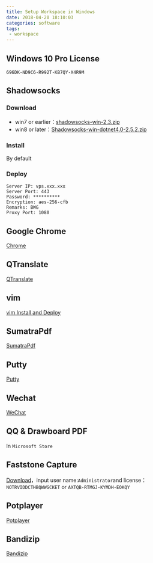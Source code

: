 ```yaml
---
title: Setup Workspace in Windows
date: 2018-04-20 18:10:03
categories: software
tags:
 - workspace
---
```


## Windows 10 Pro License

`696DK-ND9C6-R992T-KB7QY-X4R9M`
<!-- more -->
## Shadowsocks

### Download

- win7 or earlier：[shadowsocks-win-2.3.zip](https://kiwivm.64clouds.com/dist/shadowsocks-win-2.3.zip)
- win8 or later：[Shadowsocks-win-dotnet4.0-2.5.2.zip](https://sourceforge.net/projects/shadowsocksgui/files/dist/)

### Install

By default

### Deploy

```
Server IP: vps.xxx.xxx
Server Port: 443
Password: **********
Encryption: aes-256-cfb
Remarks: BWG
Proxy Port: 1080
```

## Google Chrome

[Chrome](https://www.google.com/chrome/)


## QTranslate

[QTranslate](https://quest-app.appspot.com/)

## vim

[vim Install and Deploy](http://47.98.220.86/2018/04/gvim-%E5%AE%89%E8%A3%85%E5%8F%8A%E9%85%8D%E7%BD%AE/)

## SumatraPdf

[SumatraPdf](https://www.sumatrapdfreader.org/download-free-pdf-viewer.html)

## Putty

[Putty](https://www.chiark.greenend.org.uk/~sgtatham/putty/latest.html)

## Wechat

[WeChat](https://pc.weixin.qq.com/)

## QQ & Drawboard PDF

In `Microsoft Store`

## Faststone Capture
[Download](http://www.faststone.org/FSCapturerDownload.htm)，input user name:`Administrator`and license：
`NOTRVIDDCTHBQWWGCKET`
or
`AXTQB-RTMGJ-KYMDH-EOKQY`

## Potplayer

[Potplayer](https://potplayer.daum.net/)

## Bandizip

[Bandizip](https://www.bandisoft.com/bandizip/)

